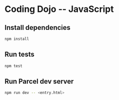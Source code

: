 # Coding Dojo -- JavaScript

## Install dependencies

```bash
npm install
```

## Run tests

```bash
npm test
```

## Run Parcel dev server

```bash
npm run dev -- <entry.html>
```
